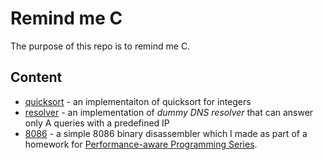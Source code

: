 # Remind me C

The purpose of this repo is to remind me C.

## Content

- [quicksort](https://github.com/jprukner/remindmec/blob/master/quicksort) - an implementaiton of quicksort for integers
- [resolver](https://github.com/jprukner/remindmec/blob/master/resolver) - an implementation of *dummy DNS resolver* that can answer only A queries with a predefined IP
- [8086](https://github.com/jprukner/remindmec/blob/master/resolver) - a simple 8086 binary disassembler which I made as part of a homework for [Performance-aware Programming Series](https://www.computerenhance.com/).


